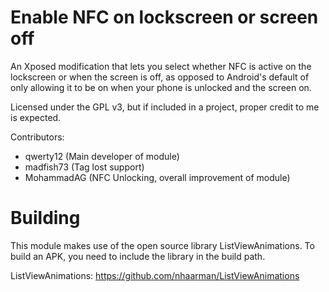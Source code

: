 Enable NFC on lockscreen or screen off
===========================================================================

An Xposed modification that lets you select whether NFC is active on the lockscreen or when the screen is off, as opposed to Android's default of only allowing it to be on when your phone is
unlocked and the screen on.

Licensed under the GPL v3, but if included in a project, proper credit to me is expected.

Contributors:
* qwerty12 (Main developer of module)
* madfish73 (Tag lost support)
* MohammadAG (NFC Unlocking, overall improvement of module)

Building
===========================================================================

This module makes use of the open source library ListViewAnimations. To build an APK, you need to include the library in the build path.

ListViewAnimations: https://github.com/nhaarman/ListViewAnimations
